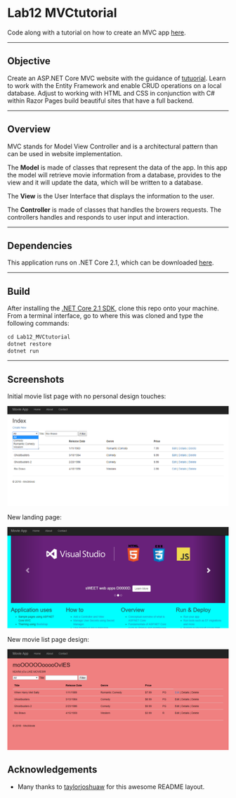 # Lab12 MVCtutorial
Code along with a tutorial on how to create an MVC app [here](https://docs.microsoft.com/en-us/aspnet/core/tutorials/first-mvc-app/start-mvc?view=aspnetcore-2.1&tabs=aspnetcore2x).

---
## Objective
Create an ASP.NET Core MVC website with the guidance of [tutuorial](https://docs.microsoft.com/en-us/aspnet/core/tutorials/first-mvc-app/start-mvc?tabs=aspnetcore2x&view=aspnetcore-2.1).
Learn to work with the Entity Framework and enable CRUD
operations on a local database.  Adjust to working with
HTML and CSS in conjunction with C# within Razor Pages
build beautiful sites that have a full backend.

---
## Overview
MVC stands for Model View Controller and is a architectural pattern than can be used
in website implementation.  

The **Model** is made of classes that represent the data of the app.
In this app the model will retrieve movie information from a database, provides to
the view and it will update the data, which will be written to a database.

The **View** is the User Interface that displays the information to the user.

The **Controller** is made of classes that handles the browers requests.
The controllers handles and responds to user input and interaction.

---
## Dependencies
This application runs on .NET Core 2.1, which can be downloaded [here](https://www.microsoft.com/net/download/macos).

---
## Build
After installing the [.NET Core 2.1 SDK](https://www.microsoft.com/net/download/macos), clone this repo onto your machine. From a terminal interface, go to where this was cloned and type the following commands:

```
cd Lab12_MVCtutorial
dotnet restore
dotnet run
```
---

## Screenshots
Initial movie list page with no personal design touches:

![Initial Index Page](/assets/siteInTheWorks.png)

New landing page:

![New Landing Page](/assets/newHome.png)

New movie list page design:

![Initial Index Page](/assets/movieList.png)


## Acknowledgements
- Many thanks to [taylorjoshuaw](https://github.com/taylorjoshuaw) 
for this awesome README layout.